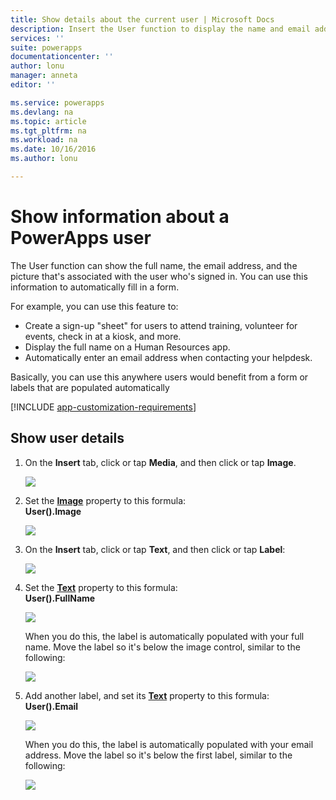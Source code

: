 ```yaml
---
title: Show details about the current user | Microsoft Docs
description: Insert the User function to display the name and email address of the signed-in user in PowerApps
services: ''
suite: powerapps
documentationcenter: ''
author: lonu
manager: anneta
editor: ''

ms.service: powerapps
ms.devlang: na
ms.topic: article
ms.tgt_pltfrm: na
ms.workload: na
ms.date: 10/16/2016
ms.author: lonu

---
```

# Show information about a PowerApps user
The User function can show the full name, the email address, and the picture that's associated with the user who's signed in. You can use this information to automatically fill in a form.

For example, you can use this feature to:

* Create a sign-up "sheet" for users to attend training, volunteer for events, check in at a kiosk, and more.
* Display the full name on a Human Resources app.
* Automatically enter an email address when contacting your helpdesk.

Basically, you can use this anywhere users would benefit from a form or labels that are populated automatically

[!INCLUDE [app-customization-requirements](../includes/app-customization-requirements.md)]

## Show user details
1. On the **Insert** tab, click or tap **Media**, and then click or tap **Image**.
   
   ![][2]
2. Set the **[Image](../controls/properties-visual.md)** property to this formula:
   <br>**User().Image**
   
    ![][3]
3. On the **Insert** tab, click or tap **Text**, and then click or tap **Label**:  
   
    ![][4]
4. Set the **[Text](controls/properties-core.md)** property to this formula:
   <br>**User().FullName**
   
   ![][6]
   
   When you do this, the label is automatically populated with your full name. Move the label so it's below the image control, similar to the following:
   
   ![][5]
5. Add another label, and set its **[Text](controls/properties-core.md)** property to this formula:
   <br>**User().Email**  
   
    ![][8]
   
    When you do this, the label is automatically populated with your email address. Move the label so it's below the first label, similar to the following:  
   
    ![][7]

[2]: ./media/show-current-user/add-image.png
[3]: ./media/show-current-user/imageproperty.png
[4]: ./media/show-current-user/insertlabel.png
[5]: ./media/show-current-user/label.png
[6]: ./media/show-current-user/textproperty.png
[7]: ./media/show-current-user/secondlabel.png
[8]: ./media/show-current-user/email.png
[9]: ./media/show-current-user/preview.png

